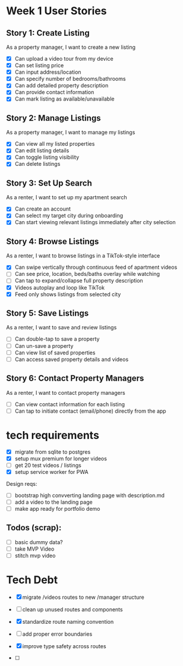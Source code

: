 # Week 1 User Stories

## Story 1: Create Listing
As a property manager, I want to create a new listing
-[x] Can upload a video tour from my device
-[x] Can set listing price
-[x] Can input address/location
-[x] Can specify number of bedrooms/bathrooms
-[x] Can add detailed property description
-[x] Can provide contact information
-[x] Can mark listing as available/unavailable

## Story 2: Manage Listings
As a property manager, I want to manage my listings
-[x] Can view all my listed properties
-[x] Can edit listing details
-[x] Can toggle listing visibility
-[x] Can delete listings

## Story 3: Set Up Search
As a renter, I want to set up my apartment search
-[x] Can create an account
-[x] Can select my target city during onboarding
-[x] Can start viewing relevant listings immediately after city selection

## Story 4: Browse Listings
As a renter, I want to browse listings in a TikTok-style interface
-[x] Can swipe vertically through continuous feed of apartment videos
-[ ] Can see price, location, beds/baths overlay while watching
-[ ] Can tap to expand/collapse full property description
-[x] Videos autoplay and loop like TikTok
-[x] Feed only shows listings from selected city

## Story 5: Save Listings
As a renter, I want to save and review listings
-[ ] Can double-tap to save a property
-[ ] Can un-save a property
-[ ] Can view list of saved properties
-[ ] Can access saved property details and videos

## Story 6: Contact Property Managers
As a renter, I want to contact property managers
-[ ] Can view contact information for each listing
-[ ] Can tap to initiate contact (email/phone) directly from the app

# tech requirements
-[x] migrate from sqlite to postgres
-[x] setup mux premium for longer videos
-[ ] get 20 test videos / listings
-[x] setup service worker for PWA

Design reqs:
-[ ] bootstrap high convverting landing page with description.md
-[ ] add a video to the landing page
-[ ] make app ready for portfolio demo

## Todos (scrap):
- [ ] basic dummy data? 
- [ ] take MVP Video
- [ ] stitch mvp video

# Tech Debt
-[x] migrate /videos routes to new /manager structure
-[ ] clean up unused routes and components
-[x] standardize route naming convention
-[ ] add proper error boundaries
-[x] improve type safety across routes

- [ ]